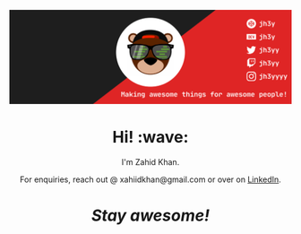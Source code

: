 [![Social banner for Zahid Khan](https://github.com//ZFK07/zfk07/raw/master/assets/header-banner.png)](https://jhey.dev)
<h1 align='center'> Hi! :wave:</h1>
<p align='center'>
I'm Zahid Khan.
</p>
<p align='center'>For enquiries, reach out @ xahiidkhan@gmail.com or over on <a href="https://twitter.com/jh3yy">LinkedIn</a>.</p>

<h1 align='center'><i>Stay awesome!</i></h1>
